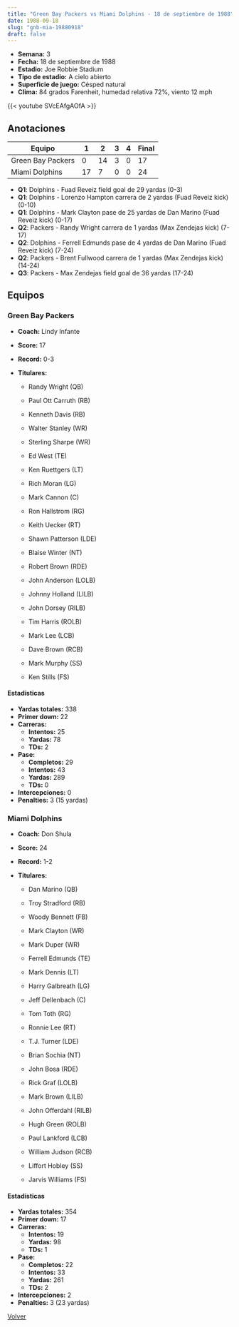 ```yaml
---
title: "Green Bay Packers vs Miami Dolphins - 18 de septiembre de 1988"
date: 1988-09-18
slug: "gnb-mia-19880918"
draft: false
---
```


- **Semana:** 3
- **Fecha:** 18 de septiembre de 1988
- **Estadio:** Joe Robbie Stadium
- **Tipo de estadio:** A cielo abierto
- **Superficie de juego:** Césped natural
- **Clima:** 84 grados Farenheit, humedad relativa 72%, viento 12 mph


{{< youtube SVcEAfgAOfA >}}


## Anotaciones
| Equipo | 1 | 2 | 3 | 4 | Final |
|--------|---|---|---|---|-------|
| Green Bay Packers  | 0 | 14 | 3 | 0  | 17 |
| Miami Dolphins  | 17 | 7 | 0 | 0  | 24 |
- **Q1**: Dolphins - Fuad Reveiz field goal de 29 yardas (0-3)
- **Q1**: Dolphins - Lorenzo Hampton carrera de 2 yardas (Fuad Reveiz kick) (0-10)
- **Q1**: Dolphins - Mark Clayton pase de 25 yardas de Dan Marino (Fuad Reveiz kick) (0-17)
- **Q2**: Packers - Randy Wright carrera de 1 yardas (Max Zendejas kick) (7-17)
- **Q2**: Dolphins - Ferrell Edmunds pase de 4 yardas de Dan Marino (Fuad Reveiz kick) (7-24)
- **Q2**: Packers - Brent Fullwood carrera de 1 yardas (Max Zendejas kick) (14-24)
- **Q3**: Packers - Max Zendejas field goal de 36 yardas (17-24)


## Equipos


### Green Bay Packers
* **Coach:** Lindy Infante
* **Score:** 17
* **Record:** 0-3
* **Titulares:** 

  * Randy Wright (QB) 

  * Paul Ott Carruth (RB) 

  * Kenneth Davis (RB) 

  * Walter Stanley (WR) 

  * Sterling Sharpe (WR) 

  * Ed West (TE) 

  * Ken Ruettgers (LT) 

  * Rich Moran (LG) 

  * Mark Cannon (C) 

  * Ron Hallstrom (RG) 

  * Keith Uecker (RT) 

  * Shawn Patterson (LDE) 

  * Blaise Winter (NT) 

  * Robert Brown (RDE) 

  * John Anderson (LOLB) 

  * Johnny Holland (LILB) 

  * John Dorsey (RILB) 

  * Tim Harris (ROLB) 

  * Mark Lee (LCB) 

  * Dave Brown (RCB) 

  * Mark Murphy (SS) 

  * Ken Stills (FS) 

#### Estadísticas
* **Yardas totales:** 338
* **Primer down:** 22
* **Carreras:**
  * **Intentos:** 25
  * **Yardas:** 78
  * **TDs:** 2
* **Pase:**
  * **Completos:** 29
  * **Intentos:** 43
  * **Yardas:** 289
  * **TDs:** 0
* **Intercepciones:** 0
* **Penalties:** 3 (15 yardas)

### Miami Dolphins
* **Coach:** Don Shula
* **Score:** 24
* **Record:** 1-2
* **Titulares:** 

  * Dan Marino (QB) 

  * Troy Stradford (RB) 

  * Woody Bennett (FB) 

  * Mark Clayton (WR) 

  * Mark Duper (WR) 

  * Ferrell Edmunds (TE) 

  * Mark Dennis (LT) 

  * Harry Galbreath (LG) 

  * Jeff Dellenbach (C) 

  * Tom Toth (RG) 

  * Ronnie Lee (RT) 

  * T.J. Turner (LDE) 

  * Brian Sochia (NT) 

  * John Bosa (RDE) 

  * Rick Graf (LOLB) 

  * Mark Brown (LILB) 

  * John Offerdahl (RILB) 

  * Hugh Green (ROLB) 

  * Paul Lankford (LCB) 

  * William Judson (RCB) 

  * Liffort Hobley (SS) 

  * Jarvis Williams (FS) 

#### Estadísticas
* **Yardas totales:** 354
* **Primer down:** 17
* **Carreras:**
  * **Intentos:** 19
  * **Yardas:** 98
  * **TDs:** 1
* **Pase:**
  * **Completos:** 22
  * **Intentos:** 33
  * **Yardas:** 261
  * **TDs:** 2
* **Intercepciones:** 2
* **Penalties:** 3 (23 yardas)


[Volver](/historia/1988)
